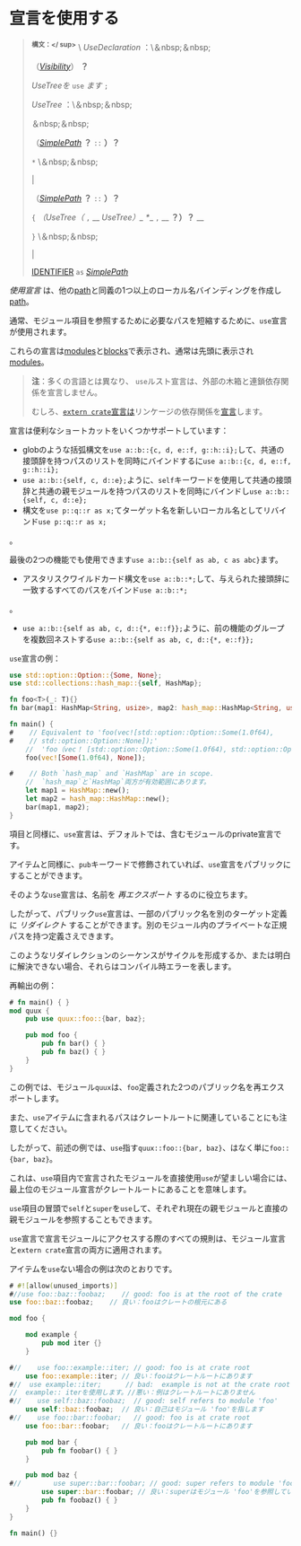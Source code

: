 # <!--Use declarations--> 宣言を使用する

> <!--**<sup>Syntax:</sup>** \  _UseDeclaration_ :\ &nbsp;&nbsp;-->
> **<sup>構文：</ sup>** \  _UseDeclaration_ ：\＆nbsp;＆nbsp;
> <!--([_Visibility_])  __?__ -->
> （[_Visibility_]）  __？__ 
> <!--`use`  _UseTree_  `;`-->
>  _UseTreeを_  `use`  _ます_  `;`
> 
> <!-- _UseTree_ :\ &nbsp;&nbsp;-->
>  _UseTree_ ：\＆nbsp;＆nbsp;
> <!--&nbsp;&nbsp;-->
> ＆nbsp;＆nbsp;
> <!--([_SimplePath_]  __?__  `::`)  __?__ -->
> （[_SimplePath_]  __？__  `::`  __）？__ 
> <!--`*` \ &nbsp;&nbsp;-->
> `*` \＆nbsp;＆nbsp;
> <!--|-->
> |
> <!--([_SimplePath_]  __?__  `::`)  __?__ -->
> （[_SimplePath_]  __？__  `::`  __）？__ 
> <!--`{` ( _UseTree_  (`,`  _UseTree_ )  __\*__  `,`  __?__ )  __?__ -->
> `{`  _（UseTree（_  `,`  __ _UseTree）\_  *__  `,`  __ __？）？__ __ 
> <!--`}` \ &nbsp;&nbsp;-->
> `}` \＆nbsp;＆nbsp;
> <!--|-->
> |
> <!--[_SimplePath_] `as` [IDENTIFIER]-->
> [IDENTIFIER] `as` [_SimplePath_]

<!--A  _use declaration_  creates one or more local name bindings synonymous with some other [path].-->
 _使用宣言_ は、他の[path]と同義の1つ以上のローカル名バインディングを作成し[path]。
<!--Usually a `use` declaration is used to shorten the path required to refer to a module item.-->
通常、モジュール項目を参照するために必要なパスを短縮するために、`use`宣言が使用されます。
<!--These declarations may appear in [modules] and [blocks], usually at the top.-->
これらの宣言は[modules]と[blocks]で表示され、通常は先頭に表示され[modules]。

<!--[path]: paths.html
 [modules]: items/modules.html
 [blocks]: expressions/block-expr.html
-->
[path]: paths.html
 [modules]: items/modules.html
 [blocks]: expressions/block-expr.html


> <!--**Note**: Unlike in many languages, `use` declarations in Rust do *not* declare linkage dependency with external crates.-->
> **注**：多くの言語とは異なり、 `use`ルスト宣言は、外部の木箱と連鎖依存関係を宣言しません。
> <!--Rather, [`extern crate` declarations](items/extern-crates.html) declare linkage dependencies.-->
> むしろ、[`extern crate`宣言は](items/extern-crates.html)リンケージの依存関係を[宣言](items/extern-crates.html)します。

<!--Use declarations support a number of convenient shortcuts:-->
宣言は便利なショートカットをいくつかサポートしています：

* <!--Simultaneously binding a list of paths with a common prefix, using the glob-like brace syntax `use a::b::{c, d, e::f, g::h::i};`-->
   globのような括弧構文を`use a::b::{c, d, e::f, g::h::i};`して、共通の接頭辞を持つパスのリストを同時にバインドするに`use a::b::{c, d, e::f, g::h::i};`
* <!--Simultaneously binding a list of paths with a common prefix and their common parent module, using the `self` keyword, such as `use a::b::{self, c, d::e};`-->
   `use a::b::{self, c, d::e};`ように、`self`キーワードを使用して共通の接頭辞と共通の親モジュールを持つパスのリストを同時にバインドし`use a::b::{self, c, d::e};`
* <!--Rebinding the target name as a new local name, using the syntax `use p::q::r as x;`-->
   構文を`use p::q::r as x;`てターゲット名を新しいローカル名としてリバインド`use p::q::r as x;`
<!--.-->
   。
<!--This can also be used with the last two features: `use a::b::{self as ab, c as abc}`.-->
   最後の2つの機能でも使用できます`use a::b::{self as ab, c as abc}`ます。
* <!--Binding all paths matching a given prefix, using the asterisk wildcard syntax `use a::b::*;`-->
   アスタリスクワイルドカード構文を`use a::b::*;`して、与えられた接頭辞に一致するすべてのパスをバインド`use a::b::*;`
<!--.-->
   。
* <!--Nesting groups of the previous features multiple times, such as `use a::b::{self as ab, c, d::{*, e::f}};`-->
   `use a::b::{self as ab, c, d::{*, e::f}};`ように、前の機能のグループを複数回ネストする`use a::b::{self as ab, c, d::{*, e::f}};`

<!--An example of `use` declarations:-->
`use`宣言の例：

```rust
use std::option::Option::{Some, None};
use std::collections::hash_map::{self, HashMap};

fn foo<T>(_: T){}
fn bar(map1: HashMap<String, usize>, map2: hash_map::HashMap<String, usize>){}

fn main() {
#    // Equivalent to 'foo(vec![std::option::Option::Some(1.0f64),
#    // std::option::Option::None]);'
    //  'foo（vec！ [std::option::Option::Some(1.0f64), std::option::Option::None]）;'と[std::option::Option::Some(1.0f64), std::option::Option::None]です。
    foo(vec![Some(1.0f64), None]);

#    // Both `hash_map` and `HashMap` are in scope.
    //  `hash_map`と`HashMap`両方が有効範囲にあります。
    let map1 = HashMap::new();
    let map2 = hash_map::HashMap::new();
    bar(map1, map2);
}
```

<!--Like items, `use` declarations are private to the containing module, by default.-->
項目と同様に、`use`宣言は、デフォルトでは、含むモジュールのprivate宣言です。
<!--Also like items, a `use` declaration can be public, if qualified by the `pub` keyword.-->
アイテムと同様に、`pub`キーワードで修飾されていれば、`use`宣言をパブリックにすることができます。
<!--Such a `use` declaration serves to  _re-export_  a name.-->
そのような`use`宣言は、名前を _再エクスポート_ するのに役立ちます。
<!--A public `use` declaration can therefore  _redirect_  some public name to a different target definition: even a definition with a private canonical path, inside a different module.-->
したがって、パブリック`use`宣言は、一部のパブリック名を別のターゲット定義に _リダイレクト_ することができます。別のモジュール内のプライベートな正規パスを持つ定義さえできます。
<!--If a sequence of such redirections form a cycle or cannot be resolved unambiguously, they represent a compile-time error.-->
このようなリダイレクションのシーケンスがサイクルを形成するか、または明白に解決できない場合、それらはコンパイル時エラーを表します。

<!--An example of re-exporting:-->
再輸出の例：

```rust
# fn main() { }
mod quux {
    pub use quux::foo::{bar, baz};

    pub mod foo {
        pub fn bar() { }
        pub fn baz() { }
    }
}
```

<!--In this example, the module `quux` re-exports two public names defined in `foo`.-->
この例では、モジュール`quux`は、`foo`定義された2つのパブリック名を再エクスポートします。

<!--Also note that the paths contained in `use` items are relative to the crate root.-->
また、`use`アイテムに含まれるパスはクレートルートに関連していることにも注意してください。
<!--So, in the previous example, the `use` refers to `quux::foo::{bar, baz}`, and not simply to `foo::{bar, baz}`.-->
したがって、前述の例では、`use`指す`quux::foo::{bar, baz}`、はなく単に`foo::{bar, baz}`。
<!--This also means that top-level module declarations should be at the crate root if direct usage of the declared modules within `use` items is desired.-->
これは、`use`項目内で宣言されたモジュールを直接使用`use`が望ましい場合には、最上位のモジュール宣言がクレートルートにあることを意味します。
<!--It is also possible to use `self` and `super` at the beginning of a `use` item to refer to the current and direct parent modules respectively.-->
`use`項目の冒頭で`self`と`super`を`use`して、それぞれ現在の親モジュールと直接の親モジュールを参照することもできます。
<!--All rules regarding accessing declared modules in `use` declarations apply to both module declarations and `extern crate` declarations.-->
`use`宣言で宣言モジュールにアクセスする際のすべての規則は、モジュール宣言と`extern crate`宣言の両方に適用されます。

<!--An example of what will and will not work for `use` items:-->
アイテムを`use`ない場合の例は次のとおりです。

```rust
# #![allow(unused_imports)]
#//use foo::baz::foobaz;    // good: foo is at the root of the crate
use foo::baz::foobaz;    // 良い：fooはクレートの根元にある

mod foo {

    mod example {
        pub mod iter {}
    }

#//    use foo::example::iter; // good: foo is at crate root
    use foo::example::iter; // 良い：fooはクレートルートにあります
#//  use example::iter;      // bad:  example is not at the crate root
//  example:: iterを使用します。//悪い：例はクレートルートにありません
#//    use self::baz::foobaz;  // good: self refers to module 'foo'
    use self::baz::foobaz;  // 良い：自己はモジュール 'foo'を指します
#//    use foo::bar::foobar;   // good: foo is at crate root
    use foo::bar::foobar;   // 良い：fooはクレートルートにあります

    pub mod bar {
        pub fn foobar() { }
    }

    pub mod baz {
#//        use super::bar::foobar; // good: super refers to module 'foo'
        use super::bar::foobar; // 良い：superはモジュール 'foo'を参照しています
        pub fn foobaz() { }
    }
}

fn main() {}
```

<!--[IDENTIFIER]: identifiers.html
 [_SimplePath_]: paths.html
 [_Visibility_]: visibility-and-privacy.html
-->
[IDENTIFIER]: identifiers.html
 [_SimplePath_]: paths.html
 [_Visibility_]: visibility-and-privacy.html

